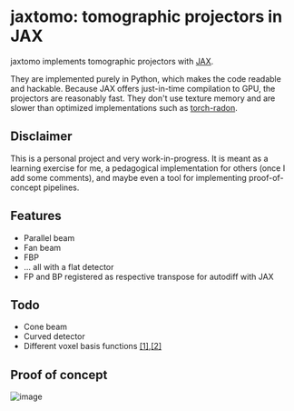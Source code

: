 # jaxtomo: tomographic projectors in JAX

jaxtomo implements tomographic projectors with [JAX](https://github.com/google/jax). 

They are implemented purely in Python, which makes the code readable and hackable. Because JAX offers just-in-time compilation to GPU, the projectors are reasonably fast. They don't use texture memory and are slower than optimized implementations such as [torch-radon](https://github.com/matteo-ronchetti/torch-radon).

## Disclaimer

This is a personal project and very work-in-progress. It is meant as a learning exercise for me, a pedagogical implementation for others (once I add some comments), and maybe even a tool for implementing proof-of-concept pipelines.

## Features

* Parallel beam
* Fan beam
* FBP
* ... all with a flat detector
* FP and BP registered as respective transpose for autodiff with JAX

## Todo

* Cone beam
* Curved detector
* Different voxel basis functions [[1]](https://pubmed.ncbi.nlm.nih.gov/17278818/),[[2]](https://www.researchgate.net/publication/263921475_Projector_and_Backprojector_for_Iterative_CT_Reconstruction_with_Blobs_using_CUDA)

## Proof of concept

![image](https://user-images.githubusercontent.com/5190547/211600423-5d58e137-d87f-4a7d-9eec-f6b147a50aae.png)

